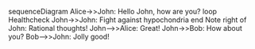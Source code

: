 sequenceDiagram
    Alice->>John: Hello John, how are you?
    loop Healthcheck
    John->>John: Fight against hypochondria
end
Note right of John: Rational thoughts!
    John-->>Alice: Great!
    John->>Bob: How about you?
    Bob-->>John: Jolly good!
